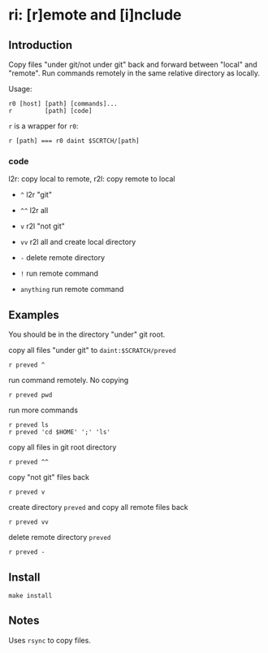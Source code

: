 # ri: [r]emote and [i]nclude

## Introduction

Copy files "under git/not under git" back and forward between "local"
and "remote". Run commands remotely in the same relative directory as
locally.

Usage:

    r0 [host] [path] [commands]...
	r         [path] [code]

`r` is a wrapper for `r0`:

	r [path] === r0 daint $SCRTCH/[path]

### code
l2r: copy local to remote, r2l: copy remote to local

* `^`  l2r "git"
* `^^` l2r all

* `v`  r2l "not git"
* `vv` r2l all and create local directory
* `-`  delete remote directory

* `!`        run remote command
* `anything` run remote command

## Examples
You should be in the directory "under" git root.

copy all files "under git" to `daint:$SCRATCH/preved`

	r preved ^

run command remotely. No copying

	r preved pwd

run more commands

	r preved ls
	r preved 'cd $HOME' ';' 'ls'

copy all files in git root directory

	r preved ^^

copy "not git" files back

	r preved v

create directory `preved` and copy all remote files back

	r preved vv

delete remote directory `preved`

	r preved -

## Install

	make install

## Notes

Uses `rsync` to copy files.
